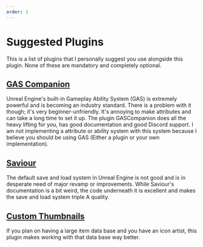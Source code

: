 ```yaml
---
order: 1
---
```


# Suggested Plugins

This is a list of plugins that I personally suggest you use alongside this plugin. None of these are mandatory and completely optional.

## <a href="https://www.unrealengine.com/marketplace/en-US/product/gas-companion" target="_blank">**GAS Companion**</a>
Unreal Engine's built-in Gameplay Ability System (GAS) is extremely powerful and is becoming an industry standard. There is a problem with it though; it's very beginner-unfriendly. It's annoying to make attributes and can take a long time to set it up. The plugin GASCompanion does all the heavy lifting for you, has good documentation and good Discord support. I am not implementing a attribute or ability system with this system because I believe you should be using GAS (Either a plugin or your own implementation).

## <a href="https://www.unrealengine.com/marketplace/en-US/product/savior" target="_blank">**Saviour**</a>
The default save and load system in Unreal Engine is not good and is in desperate need of major revamp or improvements. While Saviour's documentation is a bit weird, the code underneath it is excellent and makes the save and load system triple A quality.

## <a href="https://www.unrealengine.com/marketplace/en-US/product/custom-thumbnails" target="_blank">**Custom Thumbnails**</a>
If you plan on having a large item data base and you have an icon artist, this plugin makes working with that data base way better.